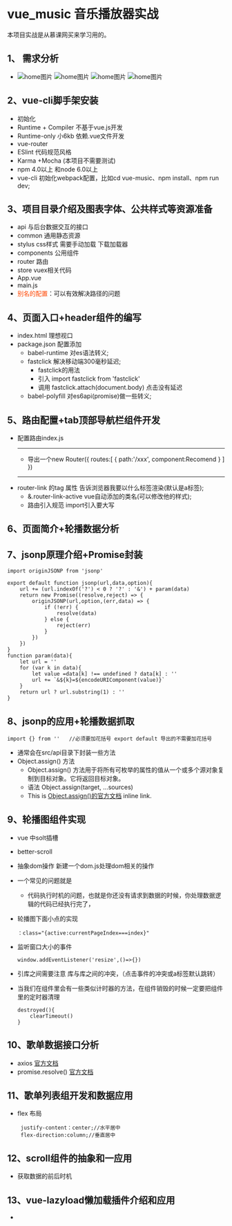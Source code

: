 #  vue_music 音乐播放器实战
 本项目实战是从慕课网买来学习用的。
## 1、 需求分析
- ![home图片](img/01.png "热门歌单") ![home图片](img/02.png "歌手") ![home图片](img/03.png "排行") ![home图片](img/04.png "搜索")
## 2、vue-cli脚手架安装
- 初始化
- Runtime + Compiler 不基于vue.js开发
- Runtime-only 小6kb 依赖.vue文件开发
- vue-router
- ESlint 代码规范风格
- Karma +Mocha (本项目不需要测试)
- npm 4.0以上 和node 6.0以上
- vue-cli 初始化webpack配置，比如cd vue-music、npm install、npm run dev;
## 3、项目目录介绍及图表字体、公共样式等资源准备
- api 与后台数据交互的接口
- common 通用静态资源
- stylus css样式 需要手动加载 下载加载器
- components 公用组件
- router 路由
- store vuex相关代码
- App.vue
- main.js
- <font color=#FF4500 face="黑体">别名的配置</font>：可以有效解决路径的问题
## 4、页面入口+header组件的编写
+ index.html 理想视口
+ package.json 配置添加 
    - babel-runtime 对es语法转义;
    * fastclick 解决移动端300毫秒延迟;
        + fastclick的用法
        * 引入 import fastclick from 'fastclick'
        * 调用 fastclick.attach(document.body) 点击没有延迟
    - babel-polyfill 对es6api(promise)做一些转义;
## 5、路由配置+tab顶部导航栏组件开发
+ 配置路由index.js   
    ***
    + 导出一个new Router({
        routes:[
            {
                path:'/xxx',
                component:Recomend
             }
        ]  })
    ***
+ router-link 的tag 属性 告诉浏览器我要以什么标签渲染(默认是a标签);
    + &.router-link-active  vue自动添加的类名(可以修改他的样式);
    +  路由引入规范 import引入要大写
## 6、页面简介+轮播数据分析
## 7、jsonp原理介绍+Promise封装
    import originJSONP from 'jsonp'

    export default function jsonp(url,data,option){
        url += (url.indexOf('?') < 0 ? '?' : '&') + param(data)
        return new Promise((resolve,reject) => {
            originJSONP(url,option,(err,data) => {
                if (!err) {
                    resolve(data)
                } else {
                    reject(err)
                }
            })
        })
    }
    function param(data){
        let url = ''
        for (var k in data){
            let value =data[k] !== undefined ? data[k] : ''
            url += `&${k}=${encodeURIComponent(value)}`
        }
        return url ? url.substring(1) : ''
    }
## 8、jsonp的应用+轮播数据抓取
    import {} from ''   //必须要加花括号 export default 导出的不需要加花括号
+ 通常会在src/api目录下封装一些方法
+ Object.assign() 方法
  + Object.assign() 方法用于将所有可枚举的属性的值从一个或多个源对象复制到目标对象。它将返回目标对象。
  + 语法 Object.assign(target, ...sources)
  + This is [Object.assign()的官方文档](https://developer.mozilla.org/zh-CN/docs/Web/JavaScript/Reference/Global_Objects/Object/assign "官网") inline link.

## 9、轮播图组件实现
+ vue 中solt插槽
+ better-scroll     
+ 抽象dom操作 新建一个dom.js处理dom相关的操作
+ 一个常见的问题就是 
  + 代码执行时机的问题，也就是你还没有请求到数据的时候，你处理数据逻辑的代码已经执行完了，
+ 轮播图下面小点的实现

      ：class="{active:currentPageIndex===index}"
+ 监听窗口大小的事件
 
      window.addEventListener('resize',()=>{})

+ 引库之间需要注意 库与库之间的冲突，（点击事件的冲突或a标签默认跳转）
+ 当我们在组件里会有一些类似计时器的方法，在组件销毁的时候一定要把组件里的定时器清理

      destroyed(){
          clearTimeout()
      }

## 10、歌单数据接口分析

+  axios [官方文档](https://www.npmjs.com/package/axios "点击")
+ promise.resolve() [官方文档](https://developer.mozilla.org/zh-CN/docs/Web/JavaScript/Reference/Global_Objects/Promise/resolve)

## 11、歌单列表组开发和数据应用
+ flex 布局 
       
       justify-content：center;//水平居中
       flex-direction:column;//垂直居中

## 12、scroll组件的抽象和一应用
+ 获取数据的前后时机
## 13、vue-lazyload懒加载插件介绍和应用
+
